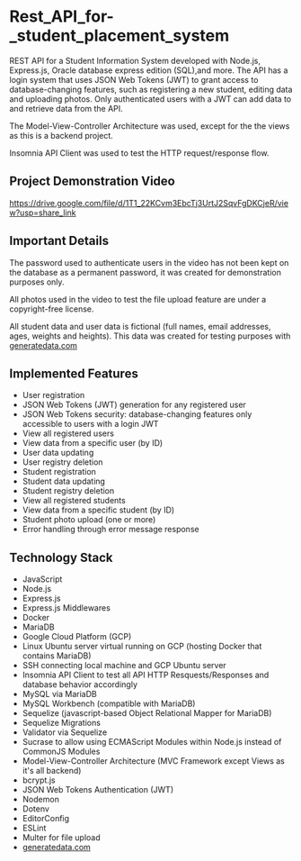 # Rest_API_for-_student_placement_system
REST API for a Student Information System developed with Node.js, Express.js, Oracle database express edition (SQL),and more.
The API has a login system that uses JSON Web Tokens (JWT) to grant access to database-changing features, such as registering a new student, editing data and uploading photos. Only authenticated users with a JWT can add data to and retrieve data from the API.

The Model-View-Controller Architecture was used, except for the the views as this is a backend project.

Insomnia API Client was used to test the HTTP request/response flow.
## Project Demonstration Video

https://drive.google.com/file/d/1T1_22KCvm3EbcTj3UrtJ2SqvFgDKCjeR/view?usp=share_link

## Important Details

The password used to authenticate users in the video has not been kept on the database as a permanent password, it was created for demonstration purposes only.

All photos used in the video to test the file upload feature are under a copyright-free license.

All student data and user data is fictional (full names, email addresses, ages, weights and heights). This data was created for testing purposes with [generatedata.com](https://generatedata.com/)

## Implemented Features

+ User registration
+ JSON Web Tokens (JWT) generation for any registered user
+ JSON Web Tokens security: database-changing features only accessible  to users with a login JWT
+ View all registered users
+ View data from a specific user (by ID)
+ User data updating
+ User registry deletion
+ Student registration
+ Student data updating
+ Student registry deletion
+ View all registered students
+ View data from a specific student  (by ID)
+ Student photo upload (one or more)
+ Error handling through error message response

## Technology Stack

+ JavaScript
+ Node.js
+ Express.js
+ Express.js Middlewares
+ Docker
+ MariaDB
+ Google Cloud Platform (GCP)
+ Linux Ubuntu server virtual running on GCP (hosting Docker that contains MariaDB)
+ SSH connecting local machine and GCP Ubuntu server
+ Insomnia API Client to test all API HTTP Resquests/Responses and database behavior accordingly
+ MySQL via MariaDB
+ MySQL Workbench (compatible with MariaDB)
+ Sequelize (javascript-based Object Relational Mapper for MariaDB)
+ Sequelize Migrations
+ Validator via Sequelize
+ Sucrase to allow using ECMAScript Modules within Node.js instead of CommonJS Modules
+ Model-View-Controller Architecture (MVC Framework except Views as it's all backend)
+ bcrypt.js
+ JSON Web Tokens Authentication (JWT)
+ Nodemon
+ Dotenv 
+ EditorConfig
+ ESLint
+ Multer for file upload
+ [generatedata.com](https://generatedata.com/)
